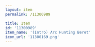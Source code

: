 ```yaml
---
layout: item
permalink: /11300989

title: Item
id: '11300989'
item_name: '(Intro) Arc Hunting Beret'
icon_url: '11300169.png'
---
```

